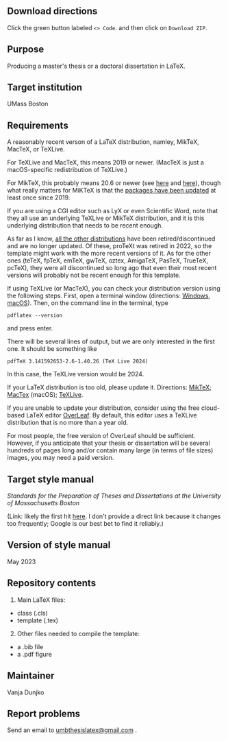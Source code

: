 Download directions
--------
Click the green button labeled `<> Code`. and then click on `Download ZIP`. 

Purpose
-------

Producing a master's thesis or a doctoral dissertation in LaTeX.

Target  institution
----------

UMass Boston

Requirements
---------

A reasonably recent verson of a LaTeX distribution, namley, MikTeX, MacTeX, or TeXLive. 

For TeXLive and MacTeX, this means 2019 or newer. (MacTeX is just a macOS-specific redistribution of TeXLive.)

For MikTeX, this probably means 20.6 or newer (see [here](https://github.com/MiKTeX/miktex/issues/554) and [here](https://github.com/MiKTeX/miktex/tags?after=21.2)), though what really matters for MiKTeX is that the [packages have been updated](https://miktex.org/howto/update-miktex) at least once since 2019. 

If you are using a CGI editor such as LyX or even Scientific Word, note that they all use an underlying TeXLive or MikTeX distribution, and it is this underlying distribution that needs to be recent enough.

As far as I know, [all the other distributions](https://tex.stackexchange.com/questions/239199/latex-distributions-what-are-their-main-differences) have been retired/discontinued and are no longer updated. Of these, proTeXt was retired in 2022, so the template might work with the more recent versions of it. As for the other ones (teTeX, fpTeX, emTeX, gwTeX, oztex, AmigaTeX, PasTeX, TrueTeX, pcTeX), they were all discontinued so long ago that even their most recent versions will probably not be recent enough for this template.

If using TeXLive (or MacTeX), you can check your distribution version using the following steps. First, open a terminal window (directions: [Windows](https://www.wikihow.com/Open-Terminal-in-Windows), [macOS](https://support.apple.com/en-az/guide/terminal/apd5265185d-f365-44cb-8b09-71a064a42125/mac)). Then, on the command line in the terminal, type

`pdflatex --version`

and press enter.

There will be several lines of output, but we are only interested in the first one. It should be something like

`pdfTeX 3.141592653-2.6-1.40.26 (TeX Live 2024)`

In this case, the TeXLive version would be 2024.

If your LaTeX distribution is too old, please update it. Directions: [MikTeX](https://miktex.org/howto/miktex-console); [MacTex](https://tex.stackexchange.com/questions/688954/mactex-upgrade-from-2022-to-2023) (macOS); [TeXLive](https://tex.stackexchange.com/questions/543284/kile-or-any-tex-software-cannot-find-tex-live-binaries-manually-installed-wh/736182#736182).

If you are unable to update your distribution, consider using the free cloud-based LaTeX editor [OverLeaf](https://www.overleaf.com/). By default, this editor uses a TeXLive distribution that is no more than a year old. 

For most people, the free version of OverLeaf should be sufficient. However, if you anticipate that your thesis or dissertation will be several hundreds of pages long and/or contain many large (in terms of file sizes) images, you may need a paid version. 


Target style manual
--------

_Standards for the Preparation of Theses and Dissertations at the University of Massachusetts Boston_ 

(Link: likely the first hit [here](https://www.google.com/search?q=Standards%20for%20the%20Preparation%20of%20Theses%20and%20Dissertations%20at%20the%20University%20of%20Massachusetts%20Boston&client=ubuntu-sn&channel=fs&sclient=gws-wiz-serp). I don't provide a direct link because it changes too frequently; Google is our best bet to find it reliably.)

Version of style manual
------------

May 2023

Repository contents 
--------

1. Main LaTeX files: 

* class (.cls) 
* template (.tex) 

2. Other files needed to compile the template: 

* a .bib file
* a .pdf figure

Maintainer
-------

Vanja Dunjko

Report problems
---------

Send an email to umbthesislatex@gmail.com .


